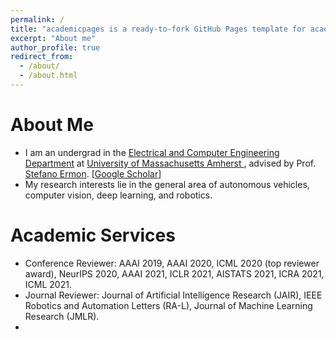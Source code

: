 ```yaml
---
permalink: /
title: "academicpages is a ready-to-fork GitHub Pages template for academic personal websites"
excerpt: "About me"
author_profile: true
redirect_from: 
  - /about/
  - /about.html
---
```



# About Me
* I am an undergrad in the [Electrical and Computer Engineering Department](https://ece.umass.edu/) at [University of Massachusetts Amherst
](https://www.umass.edu/), advised by Prof. [Stefano Ermon](https://cs.stanford.edu/~ermon/). [[Google Scholar](https://scholar.google.com/citations?user=Uqp2VtkAAAAJ&hl=en&oi=ao)]
* My research interests lie in the general area of autonomous vehicles, computer vision, deep learning, and robotics. 


# Academic Services
* Conference Reviewer: AAAI 2019, AAAI 2020, ICML 2020 (top reviewer award), NeurIPS 2020, AAAI 2021, ICLR 2021, AISTATS 2021, ICRA 2021, ICML 2021.
* Journal Reviewer: Journal of Artificial Intelligence Research (JAIR), IEEE Robotics and Automation Letters (RA-L), Journal of Machine Learning Research (JMLR).
* 
